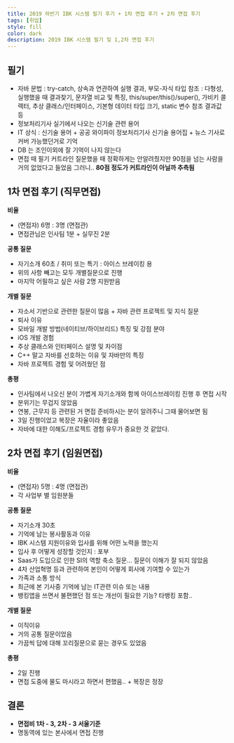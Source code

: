 ```yaml
---
title: 2019 하반기 IBK 시스템 필기 후기 + 1차 면접 후기 + 2차 면접 후기
tags: [취업]
style: fill
color: dark
description: 2019 IBK 시스템 필기 및 1,2차 면접 후기
---
```


## 필기
- 자바 문법 : try-catch, 상속과 연관하여 실행 결과, 부모-자식 타입 참조 : 다형성, 실행했을 때 결과찾기, 문자열 비교 및 특징, this/super/this()/super(), 가비키 콜렉터, 추상 클래스/인터페이스, 기본형 데이터 타입 크기, static 변수 참조 결과값 등
- 정보처리기사 실기에서 나오는 신기술 관련 용어
- IT 상식 : 신기술 용어 + 공공 와이파이 정보처리기사 신기술 용어집 + 뉴스 기사로 커버 가능했던거로 기억
- DB 는 조인이외에 잘 기억이 나지 않는다
- 면접 때 필기 커트라인 질문했을 때 정확하게는 안알려줬지만 90점을 넘는 사람을 거의 없었다고 들었음 그러니.. **80점 정도가 커트라인이 아닐까 추측됨**

## 1차 면접 후기 (직무면접)
**비율**
- (면접자) 6명 : 3명 (면접관)
- 면접관님은 인사팀 1분 + 실무진 2분


**공통 질문**
- 자기소개 60초 / 취미 또는 특기 : 아이스 브레이킹 용 
- 위의 사항 빼고는 모두 개별질문으로 진행
- 마지막 어필하고 싶은 사람 2명 지원받음


**개별 질문**
- 자소서 기반으로 관련한 질문이 많음 + 자바 관련 프로젝트 및 지식 질문
- 퇴사 이유
- 모바일 개발 방법(네이티브/하이브리드) 특징 및 강점 분야
- iOS 개발 경험
- 추상 클래스와 인터페이스 설명 및 차이점
- C++ 말고 자바를 선호하는 이유 및 자바만의 특징
- 자바 프로젝트 경험 및 어려웠던 점


**총평**
- 인사팀에서 나오신 분이 가볍게 자기소개와 함께 아이스브레이킹 진행 후 면접 시작 
- 분위기는 무겁지 않았음
- 연봉, 근무지 등 관련된 거 면접 준비하시는 분이 알려주니 그때 물어보면 됨
- 3일 진행이었고 복장은 자율이라 좋았음
- 자바에 대한 이해도/프로젝트 경험 유무가 중요한 것 같았다.


## 2차 면접 후기 (임원면접)
**비율**
- (면접자) 5명  : 4명 (면접관)
- 각 사업부 별 임원분들


**공통 질문**
- 자기소개 30초 
- 기억에 남는 봉사활동과 이유
- IBK 시스템 지원이유와 입사를 위해 어떤 노력을 했는지
- 입사 후 어떻게 성장할 것인지 : 포부
- Saas가 도입으로 인한 SI의 역할 축소 질문... 질문이 이해가 잘 되지 않았음
- 4차 산업혁명 등과 관련하여 본인이 어떻게 회사에 기여할 수 있는가
- 가족과 소통 방식
- 최근에 본 기사중 기억에 남는 IT관련 이슈 또는 내용
- 뱅킹앱을 쓰면서 불편했던 점 또는 개선이 필요한 기능? 타뱅킹 포함..


**개별 질문**
- 이직이유
- 거의 공통 질문이었음
- 가끔씩 답에 대해 꼬리질문으로 묻는 경우도 있었음


**총평**
- 2일 진행
- 면접 도중에 물도 마시라고 하면서 편했음.. + 복장은 정장


## 결론
- **면접비 1차 - 3, 2차 - 3 서울기준**
- 명동역에 있는 본사에서 면접 진행